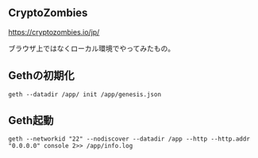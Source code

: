 ## CryptoZombies
https://cryptozombies.io/jp/

ブラウザ上ではなくローカル環境でやってみたもの。

## Gethの初期化
```
geth --datadir /app/ init /app/genesis.json
```

## Geth起動
```
geth --networkid "22" --nodiscover --datadir /app --http --http.addr "0.0.0.0" console 2>> /app/info.log
```
